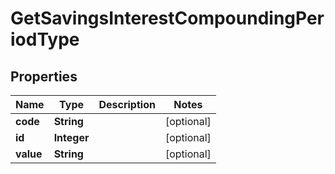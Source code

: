 

# GetSavingsInterestCompoundingPeriodType


## Properties

| Name | Type | Description | Notes |
|------------ | ------------- | ------------- | -------------|
|**code** | **String** |  |  [optional] |
|**id** | **Integer** |  |  [optional] |
|**value** | **String** |  |  [optional] |



